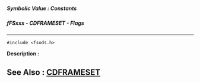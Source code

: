 ##### Symbolic Value : Constants
##### fFSxxx - CDFRAMESET - Flags
---
```
#include <fsods.h>
```
**Description :**



**See Also :**
[CDFRAMESET](/domino-c-api-docs/reference/Data/CDFRAMESET)
---
